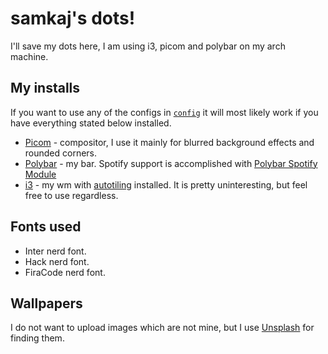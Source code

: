 # samkaj's dots!

I'll save my dots here, I am using i3, picom and polybar on my arch machine.

## My installs

If you want to use any of the configs in [`config`](config) it will most likely work if you have everything stated below installed.

- [Picom](https://github.com/yshui/picom) - compositor, I use it mainly for blurred background effects and rounded corners.
- [Polybar](https://github.com/polybar/polybar) - my bar. Spotify support is accomplished with [Polybar Spotify Module](https://github.com/mihirlad55/polybar-spotify-module)
- [i3](https://i3wm.org/) - my wm with [autotiling](https://github.com/nwg-piotr/autotiling) installed. It is pretty uninteresting, but feel free to use regardless.

## Fonts used

- Inter nerd font.
- Hack nerd font.
- FiraCode nerd font.

## Wallpapers

I do not want to upload images which are not mine, but I use [Unsplash](https://unsplash.com/) for finding them.
